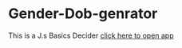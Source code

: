 # Gender-Dob-genrator
This is a J.s Basics Decider 
[click here to open app](https://rick2k2.github.io/Gender-Dob-genrator/)
